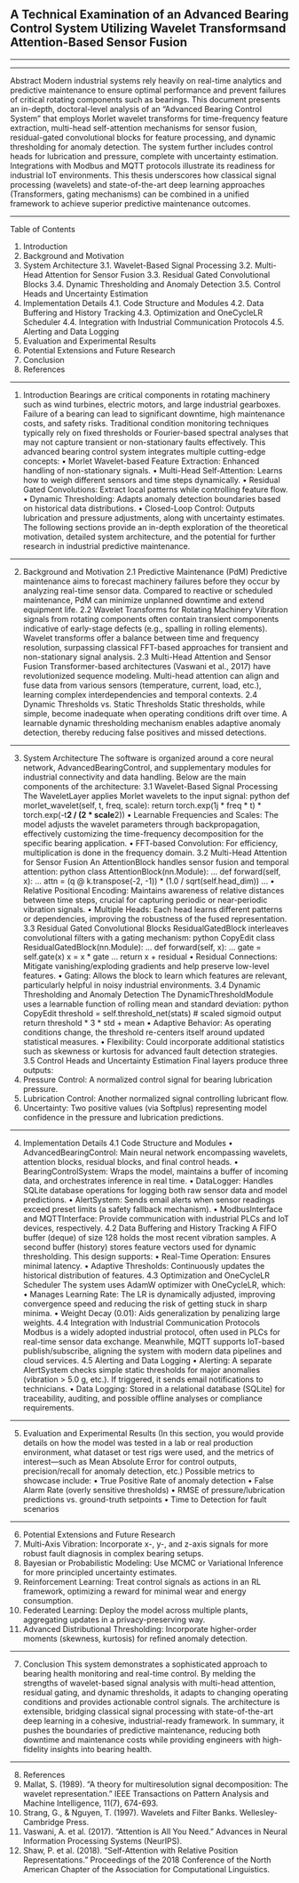 ## A Technical Examination of an Advanced Bearing Control System Utilizing Wavelet Transformsand Attention-Based Sensor Fusion
________________________________________

________________________________________















Abstract
Modern industrial systems rely heavily on real-time analytics and predictive maintenance to ensure optimal performance and prevent failures of critical rotating components such as bearings. This document presents an in-depth, doctoral-level analysis of an “Advanced Bearing Control System” that employs Morlet wavelet transforms for time-frequency feature extraction, multi-head self-attention mechanisms for sensor fusion, residual-gated convolutional blocks for feature processing, and dynamic thresholding for anomaly detection. The system further includes control heads for lubrication and pressure, complete with uncertainty estimation. Integrations with Modbus and MQTT protocols illustrate its readiness for industrial IoT environments. This thesis underscores how classical signal processing (wavelets) and state-of-the-art deep learning approaches (Transformers, gating mechanisms) can be combined in a unified framework to achieve superior predictive maintenance outcomes.
________________________________________
Table of Contents
1.	Introduction
2.	Background and Motivation
3.	System Architecture
3.1. Wavelet-Based Signal Processing
3.2. Multi-Head Attention for Sensor Fusion
3.3. Residual Gated Convolutional Blocks
3.4. Dynamic Thresholding and Anomaly Detection
3.5. Control Heads and Uncertainty Estimation
4.	Implementation Details
4.1. Code Structure and Modules
4.2. Data Buffering and History Tracking
4.3. Optimization and OneCycleLR Scheduler
4.4. Integration with Industrial Communication Protocols
4.5. Alerting and Data Logging
5.	Evaluation and Experimental Results
6.	Potential Extensions and Future Research
7.	Conclusion
8.	References
________________________________________




1. Introduction
Bearings are critical components in rotating machinery such as wind turbines, electric motors, and large industrial gearboxes. Failure of a bearing can lead to significant downtime, high maintenance costs, and safety risks. Traditional condition monitoring techniques typically rely on fixed thresholds or Fourier-based spectral analyses that may not capture transient or non-stationary faults effectively.
This advanced bearing control system integrates multiple cutting-edge concepts:
•	Morlet Wavelet-based Feature Extraction: Enhanced handling of non-stationary signals.
•	Multi-Head Self-Attention: Learns how to weigh different sensors and time steps dynamically.
•	Residual Gated Convolutions: Extract local patterns while controlling feature flow.
•	Dynamic Thresholding: Adapts anomaly detection boundaries based on historical data distributions.
•	Closed-Loop Control: Outputs lubrication and pressure adjustments, along with uncertainty estimates.
The following sections provide an in-depth exploration of the theoretical motivation, detailed system architecture, and the potential for further research in industrial predictive maintenance.
________________________________________









2. Background and Motivation
2.1 Predictive Maintenance (PdM)
Predictive maintenance aims to forecast machinery failures before they occur by analyzing real-time sensor data. Compared to reactive or scheduled maintenance, PdM can minimize unplanned downtime and extend equipment life.
2.2 Wavelet Transforms for Rotating Machinery
Vibration signals from rotating components often contain transient components indicative of early-stage defects (e.g., spalling in rolling elements). Wavelet transforms offer a balance between time and frequency resolution, surpassing classical FFT-based approaches for transient and non-stationary signal analysis.
2.3 Multi-Head Attention and Sensor Fusion
Transformer-based architectures (Vaswani et al., 2017) have revolutionized sequence modeling. Multi-head attention can align and fuse data from various sensors (temperature, current, load, etc.), learning complex interdependencies and temporal contexts.
2.4 Dynamic Thresholds vs. Static Thresholds
Static thresholds, while simple, become inadequate when operating conditions drift over time. A learnable dynamic thresholding mechanism enables adaptive anomaly detection, thereby reducing false positives and missed detections.
________________________________________








3. System Architecture
The software is organized around a core neural network, AdvancedBearingControl, and supplementary modules for industrial connectivity and data handling. Below are the main components of the architecture:
3.1 Wavelet-Based Signal Processing
The WaveletLayer applies Morlet wavelets to the input signal:
python
def morlet_wavelet(self, t, freq, scale):
    return torch.exp(1j * freq * t) * torch.exp(-t**2 / (2 * scale**2))
•	Learnable Frequencies and Scales: The model adjusts the wavelet parameters through backpropagation, effectively customizing the time-frequency decomposition for the specific bearing application.
•	FFT-based Convolution: For efficiency, multiplication is done in the frequency domain.
3.2 Multi-Head Attention for Sensor Fusion
An AttentionBlock handles sensor fusion and temporal attention:
python
class AttentionBlock(nn.Module):
    ...
    def forward(self, x):
        ...
        attn = (q @ k.transpose(-2, -1)) * (1.0 / sqrt(self.head_dim))
        ...
•	Relative Positional Encoding: Maintains awareness of relative distances between time steps, crucial for capturing periodic or near-periodic vibration signals.
•	Multiple Heads: Each head learns different patterns or dependencies, improving the robustness of the fused representation.
3.3 Residual Gated Convolutional Blocks
ResidualGatedBlock interleaves convolutional filters with a gating mechanism:
python
CopyEdit
class ResidualGatedBlock(nn.Module):
    ...
    def forward(self, x):
        ...
        gate = self.gate(x)
        x = x * gate
        ...
        return x + residual
•	Residual Connections: Mitigate vanishing/exploding gradients and help preserve low-level features.
•	Gating: Allows the block to learn which features are relevant, particularly helpful in noisy industrial environments.
3.4 Dynamic Thresholding and Anomaly Detection
The DynamicThresholdModule uses a learnable function of rolling mean and standard deviation:
python
CopyEdit
threshold = self.threshold_net(stats)  # scaled sigmoid output
return threshold * 3 * std + mean
•	Adaptive Behavior: As operating conditions change, the threshold re-centers itself around updated statistical measures.
•	Flexibility: Could incorporate additional statistics such as skewness or kurtosis for advanced fault detection strategies.
3.5 Control Heads and Uncertainty Estimation
Final layers produce three outputs:
1.	Pressure Control: A normalized control signal for bearing lubrication pressure.
2.	Lubrication Control: Another normalized signal controlling lubricant flow.
3.	Uncertainty: Two positive values (via Softplus) representing model confidence in the pressure and lubrication predictions.
________________________________________








4. Implementation Details
4.1 Code Structure and Modules
•	AdvancedBearingControl: Main neural network encompassing wavelets, attention blocks, residual blocks, and final control heads.
•	BearingControlSystem: Wraps the model, maintains a buffer of incoming data, and orchestrates inference in real time.
•	DataLogger: Handles SQLite database operations for logging both raw sensor data and model predictions.
•	AlertSystem: Sends email alerts when sensor readings exceed preset limits (a safety fallback mechanism).
•	ModbusInterface and MQTTInterface: Provide communication with industrial PLCs and IoT devices, respectively.
4.2 Data Buffering and History Tracking
A FIFO buffer (deque) of size 128 holds the most recent vibration samples. A second buffer (history) stores feature vectors used for dynamic thresholding. This design supports:
•	Real-Time Operation: Ensures minimal latency.
•	Adaptive Thresholds: Continuously updates the historical distribution of features.
4.3 Optimization and OneCycleLR Scheduler
The system uses AdamW optimizer with OneCycleLR, which:
•	Manages Learning Rate: The LR is dynamically adjusted, improving convergence speed and reducing the risk of getting stuck in sharp minima.
•	Weight Decay (0.01): Aids generalization by penalizing large weights.
4.4 Integration with Industrial Communication Protocols
Modbus is a widely adopted industrial protocol, often used in PLCs for real-time sensor data exchange. Meanwhile, MQTT supports IoT-based publish/subscribe, aligning the system with modern data pipelines and cloud services.
4.5 Alerting and Data Logging
•	Alerting: A separate AlertSystem checks simple static thresholds for major anomalies (vibration > 5.0 g, etc.). If triggered, it sends email notifications to technicians.
•	Data Logging: Stored in a relational database (SQLite) for traceability, auditing, and possible offline analyses or compliance requirements.
________________________________________

5. Evaluation and Experimental Results
(In this section, you would provide details on how the model was tested in a lab or real production environment, what dataset or test rigs were used, and the metrics of interest—such as Mean Absolute Error for control outputs, precision/recall for anomaly detection, etc.)
Possible metrics to showcase include:
•	True Positive Rate of anomaly detection
•	False Alarm Rate (overly sensitive thresholds)
•	RMSE of pressure/lubrication predictions vs. ground-truth setpoints
•	Time to Detection for fault scenarios
________________________________________
6. Potential Extensions and Future Research
1.	Multi-Axis Vibration: Incorporate x-, y-, and z-axis signals for more robust fault diagnosis in complex bearing setups.
2.	Bayesian or Probabilistic Modeling: Use MCMC or Variational Inference for more principled uncertainty estimates.
3.	Reinforcement Learning: Treat control signals as actions in an RL framework, optimizing a reward for minimal wear and energy consumption.
4.	Federated Learning: Deploy the model across multiple plants, aggregating updates in a privacy-preserving way.
5.	Advanced Distributional Thresholding: Incorporate higher-order moments (skewness, kurtosis) for refined anomaly detection.
________________________________________







7. Conclusion
This system demonstrates a sophisticated approach to bearing health monitoring and real-time control. By melding the strengths of wavelet-based signal analysis with multi-head attention, residual gating, and dynamic thresholds, it adapts to changing operating conditions and provides actionable control signals. The architecture is extensible, bridging classical signal processing with state-of-the-art deep learning in a cohesive, industrial-ready framework.
In summary, it pushes the boundaries of predictive maintenance, reducing both downtime and maintenance costs while providing engineers with high-fidelity insights into bearing health.
________________________________________
8. References
1.	Mallat, S. (1989). “A theory for multiresolution signal decomposition: The wavelet representation.” IEEE Transactions on Pattern Analysis and Machine Intelligence, 11(7), 674-693.
2.	Strang, G., & Nguyen, T. (1997). Wavelets and Filter Banks. Wellesley-Cambridge Press.
3.	Vaswani, A. et al. (2017). “Attention is All You Need.” Advances in Neural Information Processing Systems (NeurIPS).
4.	Shaw, P. et al. (2018). “Self-Attention with Relative Position Representations.” Proceedings of the 2018 Conference of the North American Chapter of the Association for Computational Linguistics.

